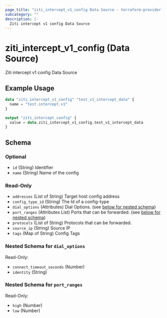 ```yaml
---
page_title: "ziti_intercept_v1_config Data Source - terraform-provider-ziti"
subcategory: ""
description: |-
  Ziti intercept v1 config Data Source
---
```


# ziti_intercept_v1_config (Data Source)

Ziti intercept v1 config Data Source

## Example Usage

```terraform
data "ziti_intercept_v1_config" "test_v1_intercept_data" {
  name = "test.intercept.v1"
}

output "ziti_intercept_config" {
  value = data.ziti_intercept_v1_config.test_v1_intercept_data
}
```

<!-- schema generated by tfplugindocs -->
## Schema

### Optional

- `id` (String) Identifier
- `name` (String) Name of the config

### Read-Only

- `addresses` (List of String) Target host config address
- `config_type_id` (String) The Id of a config-type
- `dial_options` (Attributes) Dial Options. (see [below for nested schema](#nestedatt--dial_options))
- `port_ranges` (Attributes List) Ports that can be forwarded. (see [below for nested schema](#nestedatt--port_ranges))
- `protocols` (List of String) Protocols that can be forwarded.
- `source_ip` (String) Source IP
- `tags` (Map of String) Config Tags

<a id="nestedatt--dial_options"></a>
### Nested Schema for `dial_options`

Read-Only:

- `connect_timeout_seconds` (Number)
- `identity` (String)


<a id="nestedatt--port_ranges"></a>
### Nested Schema for `port_ranges`

Read-Only:

- `high` (Number)
- `low` (Number)
